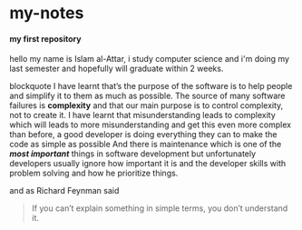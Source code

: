 # my-notes
#### my first repository

hello my name is Islam al-Attar, i study computer science and i'm doing my last semester and hopefully will graduate within 2 weeks.

blockquote I have learnt that’s the purpose of the software is to help people and simplify it to them as much as possible. The source of many software failures is **complexity** and that our main purpose is to control complexity, not to create it. I have learnt that misunderstanding leads to complexity which will leads to more misunderstanding and get this even more complex than before, a good developer is doing everything they can to make the code as simple as possible
And there is maintenance which is one of the ***most important*** things in software development but unfortunately developers usually ignore how important it is and the developer skills with problem solving and how he prioritize things.

and as Richard Feynman said
> If you can’t explain something in simple terms, you don’t understand it.
